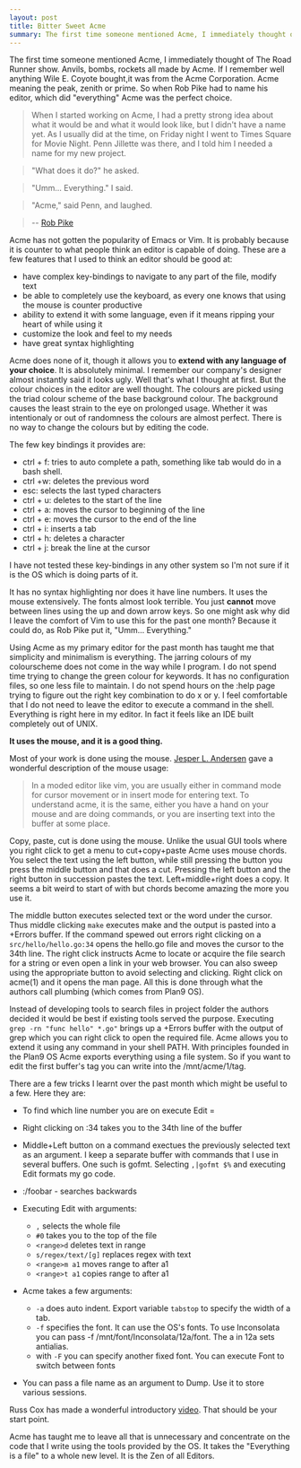 ```yaml
---
layout: post
title: Bitter Sweet Acme 
summary: The first time someone mentioned Acme, I immediately thought of The Road Runner show. Anvils, bombs, rockets all made by Acme. If I remember well anything Wile E. Coyote bought,it was from the Acme Corporation. Acme meaning the peak, zenith or prime. So when Rob Pike had to name his editor, which did "everything" Acme was the perfect choice.
---
```


The first time someone mentioned Acme, I immediately thought of The Road Runner show. Anvils, bombs, rockets all made by Acme. If I remember well anything Wile E. Coyote bought,it was from the Acme Corporation. Acme meaning the peak, zenith or prime. So when Rob Pike had to name his editor, which did "everything" Acme was the perfect choice.

> When I started working on Acme, I had a pretty strong idea about what it would be and what it would look like, but I didn't have a name yet. As I usually did at the time, on Friday night I went to Times Square for Movie Night. Penn Jillette was there, and I told him I needed a name for my new project.

> "What does it do?" he asked.

> "Umm... Everything." I said.

> "Acme," said Penn, and laughed.

> -- [Rob Pike](http://research.swtch.com/acme)

Acme has not gotten the popularity of Emacs or Vim. It is probably because it is counter to what people think an editor is capable of doing. These are a few features that I used to think an editor should be good at:

- have complex key-bindings to navigate to any part of the file, modify text 
- be able to completely use the keyboard, as every one knows that using the mouse is counter productive
- ability to extend it with some language, even if it means ripping your heart of while using it
- customize the look and feel to my needs
- have great syntax highlighting


Acme does none of it, though it allows you to **extend with any language of your choice**. It is absolutely minimal. I remember our company's designer almost instantly said it looks ugly. Well that's what I thought at first. But the colour choices in the editor are well thought. The colours are picked using the triad colour scheme of the base background colour. The background causes the least strain to the eye on prolonged usage. Whether it was intentionaly or out of randomness the colours are almost perfect. There is no way to change the colours but by editing the code. 

The few key bindings it provides are:

- ctrl + f: tries to auto complete a path, something like tab would do in a bash shell.
- ctrl +w: deletes the previous word
- esc: selects the last typed characters
- ctrl + u: deletes to the start of the line
- ctrl + a: moves the cursor to beginning of the line
- ctrl + e: moves the cursor to the end of the line
- ctrl + i: inserts a tab
- ctrl + h: deletes a character
- ctrl + j: break the line at the cursor

I have not tested these key-bindings in any other system so I'm not sure if it is the OS which is doing parts of it. 

It has no syntax highlighting nor does it have line numbers. It uses the mouse extensively. The fonts almost look terrible. You just **cannot** move between lines using the up and down arrow keys. So one might ask why did I leave the comfort of Vim to use this for the past one month? Because it could do, as Rob Pike put it, "Umm... Everything."

Using Acme as my primary editor for the past month has taught me that simplicity and minimalism is everything. The jarring colours of my colourscheme does not come in the way while I program. I do not spend time trying to change the green colour for keywords. It has no configuration files, so one less file to maintain. I do not spend hours on the :help page trying to figure out the right key combination to do x or y. I feel comfortable that I do not need to leave the editor to execute a command in the shell. Everything is right here in my editor. In fact it feels like an IDE built completely out of UNIX.

**It uses the mouse, and it is a good thing.**

Most of your work is done using the mouse. [Jesper L. Andersen](http://jlouisramblings.blogspot.in/2013/04/acme-as-editor_20.html) gave a wonderful description of the mouse usage:

> In a moded editor like vim, you are usually either in command mode for cursor movement or in insert mode for entering text. To understand acme, it is the same, either you have a hand on your mouse and are doing commands, or you are inserting text into the buffer at some place.

Copy, paste, cut is done using the mouse. Unlike the usual GUI tools where you right click to get a menu to cut+copy+paste Acme uses mouse chords. You select the text using the left button, while still pressing the button you press the middle button and that does a cut. Pressing the left button and the right button in succession pastes the text. Left+middle+right does a copy. It seems a bit weird to start of with but chords become amazing the more you use it.

The middle button executes selected text or the word under the cursor. Thus middle clicking `make` executes make and the output is pasted into a +Errors buffer. If the command spewed out errors right clicking on a `src/hello/hello.go:34` opens the hello.go file and moves the cursor to the 34th line. The right click instructs Acme to locate or acquire the file search for a string or even open a link in your web browser. You can also sweep using the appropriate button to avoid selecting and clicking. Right click on acme(1) and it opens the man page. All this is done through what the authors call plumbing (which comes from Plan9 OS). 

Instead of developing tools to search files in project folder the authors decided it would be best if existing tools served the purpose. Executing `grep -rn "func hello" *.go"` brings up a +Errors buffer with the output of grep which you can right click to open the required file. Acme allows you to extend it using any command in your shell PATH. With principles founded in the Plan9 OS Acme exports everything using a file system. So if you want to edit the first buffer's tag you can write into the /mnt/acme/1/tag. 

There are a few tricks I learnt over the past month which might be useful to a few. Here they are:

- To find which line number you are on execute Edit =
- Right clicking on :34 takes you to the 34th line of the buffer
- Middle+Left button on a command exectues the previously selected text as an argument. I keep a separate buffer with commands that I use in several buffers. One such is gofmt. Selecting `,|gofmt $%` and executing Edit formats my go code. 
- :/foobar - searches backwards
- Executing Edit with arguments: 
	- `,` selects the whole file
	- `#0` takes you to the top of the file
	- `<range>d`  deletes text in range
	- `s/regex/text/[g]`  replaces regex with text 
	- `<range>m a1` moves range to after a1
	- `<range>t a1`  copies range to after a1
- Acme takes a few arguments:
	- `-a` does auto indent. Export variable `tabstop` to specify the width of a tab.
	- `-f` specifies the font. It can use the OS's fonts. To use Inconsolata you can pass -f /mnt/font/Inconsolata/12a/font. The a in 12a sets antialias.
	- with `-F` you can specify another fixed font. You can execute Font to switch between fonts

- You can pass a file name as an argument to Dump. Use it to store various sessions. 

Russ Cox has made a wonderful introductory [video](http://research.swtch.com/acme). That should be your start point.

Acme has taught me to leave all that is unnecessary and concentrate on the code that I write using the tools provided by the OS. It takes the "Everything is a file" to a whole new level. It is the Zen of all Editors.